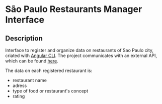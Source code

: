 # São Paulo Restaurants Manager Interface

## Description
Interface to register and organize data on restaurants of Sao Paulo city, criated with [Angular CLI](https://github.com/angular/angular-cli). The project communicates with an external API, which can be found [here](https://github.com/AmandaSato/spring-boot_SP-gastronomy-API).

The data on each registered restaurant is:
- restaurant name
- adress
- type of food or restaurant's concept
- rating








